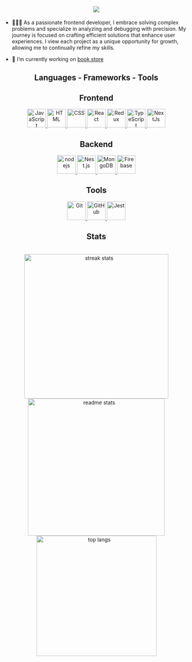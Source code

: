 <h1 align="center">
    <img src="https://readme-typing-svg.herokuapp.com/?font=Righteous&size=17&center=true&vCenter=true&width=430&height=35&duration=4000&lines=Hello+World!+👋!;&color=17c654" />
</h1> 


- 👨🏻‍💻 As a passionate frontend developer, I embrace solving complex problems and specialize in analyzing and debugging with precision. My journey is focused on crafting efficient solutions that enhance user experiences. I view each project as a unique opportunity for growth, allowing me to continually refine my skills. 

- 🔭 I’m currently working on [book store](https://github.com/DendiLBN/bookStore)


<p align="left"></p>

<h2 align="center">Languages - Frameworks - Tools</h2>
<h2 align="center">Frontend</h2>
<div align="center">
    <!-- JavaScript -->
    <a href="https://www.w3schools.com/js/" target="_blank">
        <img src="https://skillicons.dev/icons?i=javascript" alt="JavaScript" width="50" />
    </a>
    <!-- HTML -->
    <a href="https://www.w3schools.com/html/default.asp" target="_blank">
        <img src="https://skillicons.dev/icons?i=html" alt="HTML" width="50" />
    </a>
    <!-- CSS -->
    <a href="https://www.w3schools.com/css/default.asp" target="_blank">
        <img src="https://skillicons.dev/icons?i=css" alt="CSS" width="50" />
    </a>
    <!-- React -->
    <a href="https://reactjs.org/" target="_blank">
        <img src="https://skillicons.dev/icons?i=react" alt="React" width="50" />
    </a>
    <!-- Redux -->
    <a href="https://redux.js.org/" target="_blank">
        <img src="https://skillicons.dev/icons?i=redux" alt="Redux" width="50" />
    </a>
    <!-- TypeScript -->
    <a href="https://www.typescriptlang.org/" target="_blank">
        <img src="https://skillicons.dev/icons?i=typescript" alt="TypeScript" width="50" />
    </a>
    <!-- NextJs -->
    <a href="https://nextjs.org/" target="_blank">
        <img src="https://skillicons.dev/icons?i=nextjs" alt="NextJs" width="50" />
    </a>

</div>
<h2 align="center">Backend</h2>
<div align="center">
    <!-- Node.js -->
    <a href="https://nodejs.org/en/" target="_blank">
        <img src="https://skillicons.dev/icons?i=nodejs" alt="nodejs" width="50" />
    </a>
    <!-- NestJS -->
    <a href="https://nestjs.com/" target="_blank">
        <img src="https://skillicons.dev/icons?i=nestjs" alt="Nest.js" width="50" />
    </a>
    <!-- MongoDB -->
    <a href="https://www.mongodb.com/" target="_blank">
        <img src="https://skillicons.dev/icons?i=mongodb" alt="MongoDB" width="50" />
    </a>
    <!-- Firebase -->
    <a href="https://firebase.google.com/" target="_blank">
        <img src="https://skillicons.dev/icons?i=firebase" alt="Firebase" width="50" />
    </a>
</div>
<h2 align="center">Tools</h2>
<div align="center">
    <!-- Git -->
    <a href="https://git-scm.com/" target="_blank">
        <img src="https://skillicons.dev/icons?i=git" alt="Git" width="50" />
    </a>
    <!-- GitHub -->
    <a href="https://github.com/" target="_blank">
        <img src="https://skillicons.dev/icons?i=github" alt="GitHub" width="50" />
    </a>
    <!-- Jest -->
    <a href="https://jestjs.io/" target="_blank">
        <img src="https://skillicons.dev/icons?i=jest" alt="Jest" width="50" />
    </a>
</div>
</div>

<h2 align="center"> Stats </h2>
<br>

<div align="center">
  <!-- Streak Stats -->
  <img width=390 src="https://github-readme-streak-stats-salesp07.vercel.app/?user=DendiLBN&count_private=true&theme=react&border_radius=10" alt="streak stats"/>
  
  <!-- GitHub Stats -->
  <img width=370 src="https://github-readme-stats-salesp07.vercel.app/api?username=DendiLBN&count_private=true&show_icons=true&theme=react&rank_icon=github&border_radius=10" alt="readme stats" />
  
  <br/>
  
  <!-- Top Languages -->
  <img width=325 align="center" src="https://github-readme-stats-salesp07.vercel.app/api/top-langs/?username=DendiLBN&langs_count=8&layout=compact&theme=react&border_radius=10&exclude_repo=github-readme-stats" alt="top langs" />
</div>

<br>


